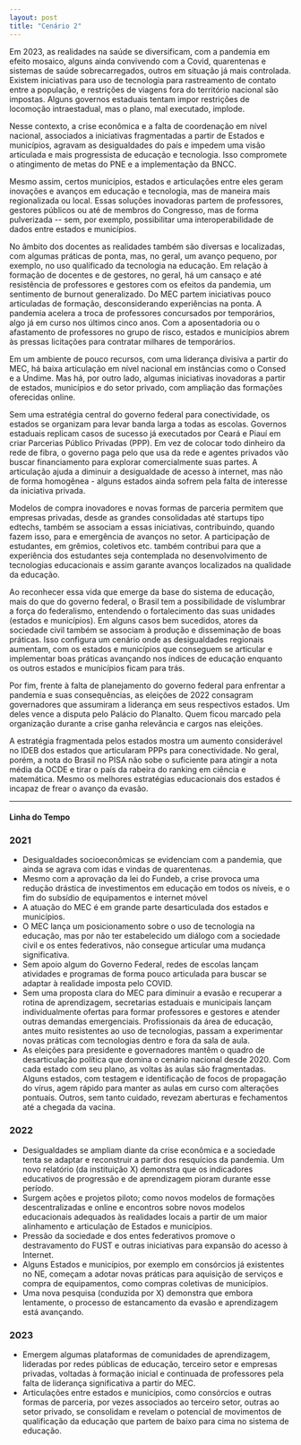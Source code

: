 ```yaml
---
layout: post
title: "Cenário 2"
---
```


Em 2023, as realidades na saúde se diversificam, com a pandemia em efeito mosaico, alguns ainda convivendo com a Covid, quarentenas e sistemas de saúde sobrecarregados, outros em situação já mais controlada. Existem iniciativas para uso de tecnologia para rastreamento de contato entre a população, e restrições de viagens fora do território nacional são impostas. Alguns governos estaduais tentam impor restrições de locomoção intraestadual, mas o plano, mal executado, implode.

Nesse contexto, a crise econômica e a falta de coordenação em nível nacional, associados a iniciativas fragmentadas a partir de Estados e municípios, agravam as desigualdades do país e impedem uma visão articulada e mais progressista de educação e tecnologia. Isso compromete o atingimento de metas do PNE e a implementação da BNCC.

Mesmo assim, certos municípios, estados e articulações entre eles geram inovações e avanços em educação e tecnologia, mas de maneira mais regionalizada ou local. Essas soluções inovadoras partem de professores, gestores públicos ou até de membros do Congresso, mas de forma pulverizada -- sem, por exemplo, possibilitar uma interoperabilidade de dados entre estados e municípios.  

<a data-balloon-length="xlarge" aria-label="Além das secretarias educacionais, líderes de adaptação da educação à pandemia, quem vem oferecendo apoio aos professores são grupos da sociedade civil. Uma parceria entre Instituto Peninsula, Consed e 24 secretarias estaduais de educação oferecerá cursos e materiais de apoio para dar apoio socioemocional aos profissionais. Dados disponíveis fora do Brasil mostram que o índice de stress e ansiedade aumentou entre profissionais da educação nessa nova configuração." data-balloon-pos="up">No âmbito dos docentes as realidades também são diversas e localizadas, com algumas práticas de ponta, mas, no geral, um avanço pequeno, por exemplo, no uso qualificado da tecnologia na educação. Em relação à formação de docentes e de gestores, no geral, há um cansaço e até resistência de professores e gestores com os efeitos da pandemia, um sentimento de burnout generalizado</a>. Do MEC partem iniciativas pouco articuladas de formação, desconsiderando experiências na ponta. A pandemia acelera a troca de professores concursados por temporários, algo já em curso nos últimos cinco anos. Com a aposentadoria ou o afastamento de professores no grupo de risco, estados e municípios abrem às pressas licitações para contratar milhares de temporários.

Em um ambiente de pouco recursos, com uma liderança divisiva a partir do MEC, há baixa articulação em nível nacional em instâncias como o Consed e a Undime. Mas há, por outro lado, algumas iniciativas inovadoras a partir de estados, municípios e do setor privado, com ampliação das formações oferecidas online.


Sem uma estratégia central do governo federal para conectividade, os estados se organizam para levar banda larga a todas as escolas. Governos estaduais replicam casos de sucesso já executados por Ceará e Piauí em criar Parcerias Público Privadas (PPP). Em vez de colocar todo dinheiro da rede de fibra, o governo paga pelo que usa da rede e agentes privados vão buscar financiamento para explorar comercialmente suas partes. A articulação ajuda a diminuir a desigualdade de acesso à internet, mas não de forma homogênea - alguns estados ainda sofrem pela falta de interesse da iniciativa privada.

Modelos de compra inovadores e novas formas de parceria permitem que empresas privadas, desde as grandes consolidadas até startups tipo edtechs, também se associam a essas iniciativas, contribuindo, quando fazem isso, para e emergência de avanços no setor. A participação de estudantes, em grêmios, coletivos etc. também contribui para que a experiência dos estudantes seja contemplada no desenvolvimento de tecnologias educacionais e assim garante avanços localizados na qualidade da educação.

Ao reconhecer essa vida que emerge da base do sistema de educação, mais do que do governo federal, o Brasil tem a possibilidade de vislumbrar a força do federalismo, entendendo o fortalecimento das suas unidades (estados e municípios). Em alguns casos bem sucedidos, atores da sociedade civil também se associam à produção e disseminação de boas práticas. Isso configura um cenário onde as desigualdades regionais aumentam, com os estados e municípios que conseguem se articular e implementar boas práticas avançando nos índices de educação enquanto os outros estados e municípios ficam para trás. 

Por fim, frente à falta de planejamento do governo federal para enfrentar a pandemia e suas consequências, as eleições de 2022 consagram governadores que assumiram a liderança em seus respectivos estados. Um deles vence a disputa pelo Palácio do Planalto. Quem ficou marcado pela organização durante a crise ganha relevância e cargos nas eleições. 

A estratégia fragmentada pelos estados mostra um aumento considerável no IDEB dos estados que articularam PPPs para conectividade. No geral, porém, a nota do Brasil no PISA não sobe o suficiente para atingir a nota média da OCDE e tirar o país da rabeira do ranking em ciência e matemática. Mesmo os melhores estratégias educacionais dos estados é incapaz de frear o avanço da evasão.


<hr>

#### Linha do Tempo


### 2021

- Desigualdades socioeconômicas se evidenciam com a pandemia, que ainda se agrava com idas e vindas de quarentenas.
- Mesmo com a aprovação da lei do Fundeb, a crise provoca uma redução drástica de investimentos em educação em todos os níveis, e o fim do subsídio de equipamentos e internet móvel
- A atuação do MEC é em grande parte desarticulada dos estados e municípios.
- O MEC lança um posicionamento sobre o uso de tecnologia na educação, mas por não ter estabelecido um diálogo com a sociedade civil e os entes federativos, não consegue articular uma mudança significativa.
- Sem apoio algum do Governo Federal, redes de escolas lançam atividades e programas de forma pouco articulada para buscar se adaptar à realidade imposta pelo COVID. 
- Sem uma proposta clara do MEC para diminuir a evasão e recuperar a rotina de  aprendizagem, secretarias estaduais e municipais lançam individualmente ofertas para formar professores e gestores e atender outras demandas emergenciais.
Profissionais da área de educação, antes muito resistentes ao uso de tecnologias, passam a experimentar novas práticas com tecnologias dentro e fora da sala de aula.
- As eleições para presidente e governadores mantêm o quadro de desarticulação política que domina o cenário nacional desde 2020. 
Com cada estado com seu plano, as voltas às aulas são fragmentadas. Alguns estados, com testagem e identificação de focos de propagação do vírus, agem rápido para manter as aulas em curso com alterações pontuais. Outros, sem tanto cuidado, revezam aberturas e fechamentos até a chegada da vacina.


### 2022

- Desigualdades se ampliam diante da crise econômica e a sociedade tenta se adaptar e reconstruir a partir dos resquícios da pandemia. 
Um novo relatório (da instituição X) demonstra que os indicadores educativos de progressão e de aprendizagem pioram durante esse período. 
- Surgem ações e projetos piloto; como novos modelos de formações descentralizadas e online e encontros sobre novos modelos educacionais adequados às realidades locais a partir de um maior alinhamento e articulação de Estados e municípios.
- Pressão da sociedade e dos entes federativos promove o destravamento do FUST e outras iniciativas para expansão do acesso à Internet. 
- Alguns Estados e municípios, por exemplo em consórcios já existentes no NE, começam a adotar novas práticas para aquisição de serviços e compra de equipamentos, como compras coletivas de municípios.
- Uma nova pesquisa (conduzida por X) demonstra que embora lentamente, o processo de estancamento da evasão e aprendizagem está avançando.


### 2023

- Emergem algumas plataformas de comunidades de aprendizagem, lideradas por redes públicas de educação, terceiro setor e empresas privadas, voltadas à formação inicial e continuada de professores pela falta de liderança significativa a partir do MEC. 
- Articulações entre estados e municípios, como consórcios e outras formas de parceria, por vezes associados ao terceiro setor, outras ao setor privado, se consolidam e revelam o potencial de movimentos de qualificação da educação que partem de baixo para cima no sistema de educação. 


